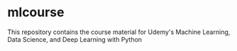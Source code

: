 # mlcourse
This repository contains the course material for Udemy's Machine Learning, Data Science, and Deep Learning with Python
